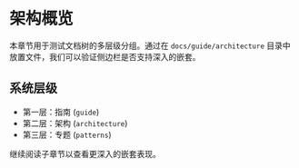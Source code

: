 # 架构概览

本章节用于测试文档树的多层级分组。通过在 `docs/guide/architecture` 目录中放置文件，我们可以验证侧边栏是否支持深入的嵌套。

## 系统层级
- 第一层：指南 (`guide`)
- 第二层：架构 (`architecture`)
- 第三层：专题 (`patterns`)

继续阅读子章节以查看更深入的嵌套表现。